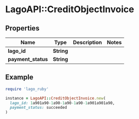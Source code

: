 # LagoAPI::CreditObjectInvoice

## Properties

| Name | Type | Description | Notes |
| ---- | ---- | ----------- | ----- |
| **lago_id** | **String** |  |  |
| **payment_status** | **String** |  |  |

## Example

```ruby
require 'lago_ruby'

instance = LagoAPI::CreditObjectInvoice.new(
  lago_id: 1a901a90-1a90-1a90-1a90-1a901a901a90,
  payment_status: succeeded
)
```

